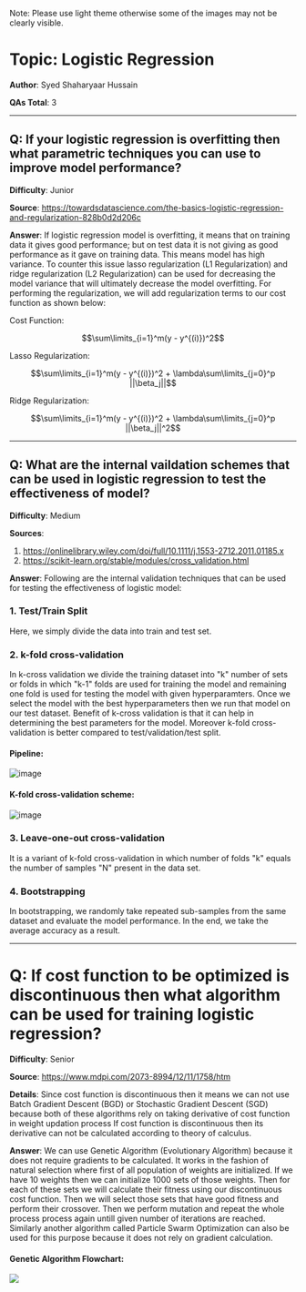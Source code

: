 Note: Please use light theme otherwise some of the images may not be clearly visible.

# Topic: Logistic Regression

**Author**: Syed Shaharyaar Hussain

**QAs Total**: 3

---

## Q: If your logistic regression is overfitting then what parametric techniques you can use to improve model performance?

**Difficulty**: Junior

**Source**: https://towardsdatascience.com/the-basics-logistic-regression-and-regularization-828b0d2d206c


**Answer**: If logistic regression model is overfitting, it means that on training data it gives good performance; but on test data it is not giving as good performance as it gave on training data. This means model has high variance. To counter this issue lasso regularization (L1 Regularization) and ridge regularization (L2 Regularization) can be used for decreasing the model variance that will ultimately decrease the model overfitting. For performing the regularization, we will add regularization terms to our cost function as shown below:

Cost Function:

$$\sum\limits_{i=1}^m(y - y^{(i)})^2$$

Lasso Regularization:

$$\sum\limits_{i=1}^m(y - y^{(i)})^2 + \lambda\sum\limits_{j=0}^p ||\beta_j||$$

Ridge Regularization:

$$\sum\limits_{i=1}^m(y - y^{(i)})^2 + \lambda\sum\limits_{j=0}^p ||\beta_j||^2$$

---

## Q: What are the internal vaildation schemes that can be used in logistic regression to test the effectiveness of model?

**Difficulty**: Medium

**Sources**: 
1. https://onlinelibrary.wiley.com/doi/full/10.1111/j.1553-2712.2011.01185.x
2. https://scikit-learn.org/stable/modules/cross_validation.html

**Answer**: Following are the internal validation techniques that can be used for testing the effectiveness of logistic model:

### 1. Test/Train Split
Here, we simply divide the data into train and test set.

### 2. k-fold cross-validation
In k-cross validation we divide the training dataset into "k" number of sets or folds in which "k-1" folds are used for training the model and remaining one fold is used for testing the model with given hyperparamters. Once we select the model with the best hyperparameters then we run that model on our test dataset. Benefit of k-cross validation is that it can help in determining the best parameters for the model. Moreover k-fold cross-validation is better compared to test/validation/test split.

#### Pipeline:
![image](https://user-images.githubusercontent.com/32700434/124615602-dd08dd00-de8e-11eb-9d8d-c21ccc00cfad.png)

#### K-fold cross-validation scheme:
![image](https://user-images.githubusercontent.com/32700434/124613420-a29e4080-de8c-11eb-859f-a0fb504b8026.png)

### 3. Leave-one-out cross-validation
It is a variant of k-fold cross-validation in which number of folds "k" equals the number of samples "N" present in the data set.

### 4. Bootstrapping
In bootstrapping, we randomly take repeated sub-samples from the same dataset and evaluate the model performance. In the end, we take the average accuracy as a result.

---

# Q: If cost function to be optimized is discontinuous then what algorithm can be used for training logistic regression?

**Difficulty**: Senior

**Source**: https://www.mdpi.com/2073-8994/12/11/1758/htm

**Details**: Since cost function is discontinuous then it means we can not use Batch Gradient Descent (BGD) or Stochastic Gradient Descent (SGD) because both of these algorithms rely on taking derivative of cost function in weight updation process If cost function is discontinuous then its derivative can not be calculated according to theory of calculus.

**Answer**: We can use Genetic Algorithm (Evolutionary Algorithm) because it does not require gradients to be calculated. It works in the fashion of natural selection where first of all population of weights are initialized. If we have 10 weights then we can initialize 1000 sets of those weights. Then for each of these sets we will calculate their fitness using our discontinuous cost function. Then we will select those sets that have good fitness and perform their crossover. Then we perform mutation and repeat the whole process process again untill given number of iterations are reached. Similarly another algorithm called Particle Swarm Optimization can also be used for this purpose because it does not rely on gradient calculation.

#### Genetic Algorithm Flowchart:
![](https://www.mdpi.com/symmetry/symmetry-12-01758/article_deploy/html/images/symmetry-12-01758-g001-550.jpg)


